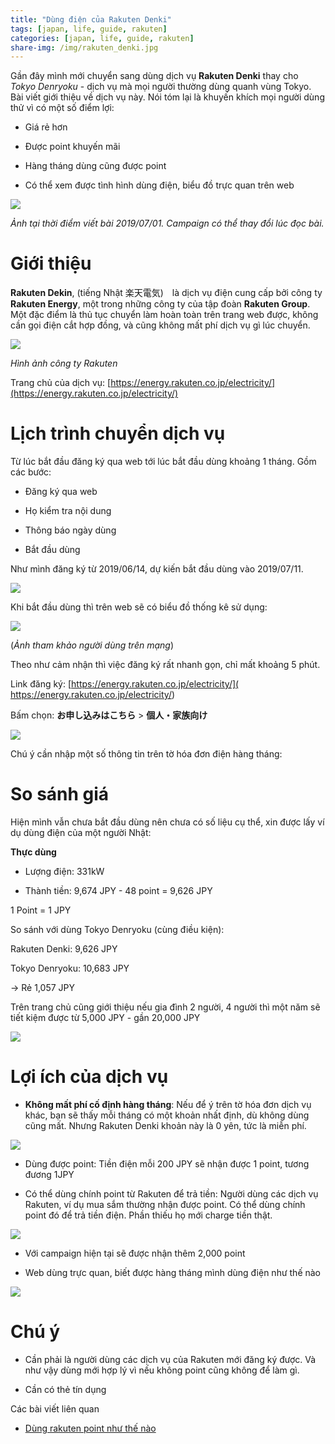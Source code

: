 ```yaml
---
title: "Dùng điện của Rakuten Denki"
tags: [japan, life, guide, rakuten]
categories: [japan, life, guide, rakuten]
share-img: /img/rakuten_denki.jpg
---
```


Gần đây mình mới chuyển sang dùng dịch vụ **Rakuten Denki** thay cho *Tokyo Denryoku* - dịch vụ mà mọi người thường dùng quanh vùng Tokyo. Bài viết giới thiệu về dịch vụ này. Nói tóm lại là khuyến khích mọi người dùng thử vì có một số điểm lợi:

* Giá rẻ hơn

* Được point khuyến mãi

* Hàng tháng dùng cũng được point

* Có thể xem được tình hình dùng điện, biểu đồ trực quan trên web

![](/img/rakuten_denki.jpg)

*Ảnh tại thời điểm viết bài 2019/07/01. Campaign có thể thay đổi lúc đọc bài.*

# Giới thiệu

**Rakuten Dekin**, (tiếng Nhật 楽天電気)　là dịch vụ điện cung cấp bởi công ty **Rakuten Energy**, một trong những công ty của tập đoàn **Rakuten Group**. Một đặc điểm là thủ tục chuyển làm hoàn toàn trên trang web được, không cần gọi điện cắt hợp đồng, và cũng không mất phí dịch vụ gì lúc chuyển.

![](/img/rakuten_honsha.jpg)

*Hình ảnh công ty Rakuten*

Trang chủ của dịch vụ: [https://energy.rakuten.co.jp/electricity/](https://energy.rakuten.co.jp/electricity/)

# Lịch trình chuyển dịch vụ

Từ lúc bắt đầu đăng ký qua web tới lúc bắt đầu dùng khoảng 1 tháng. Gồm các bước:

* Đăng ký qua web

* Họ kiểm tra nội dung

* Thông báo ngày dùng

* Bắt đầu dùng

Như mình đăng ký từ 2019/06/14, dự kiến bắt đầu dùng vào 2019/07/11.

![](/img/rakuten_denki_flow.png)

Khi bắt đầu dùng thì trên web sẽ có biểu đồ thống kê sử dụng:

![](/img/rakuten_denki_using_graph.png)

(*Ảnh tham khảo người dùng trên mạng*)

Theo như cảm nhận thì việc đăng ký rất nhanh gọn, chỉ mất khoảng 5 phút. 

Link đăng ký: [https://energy.rakuten.co.jp/electricity/]( https://energy.rakuten.co.jp/electricity/)

Bấm chọn: **お申し込みはこちら** > **個人・家族向け**

![](/img/rakuten_dekin_moshikomi.png)

Chú ý cần nhập một số thông tin trên tờ hóa đơn điện hàng tháng:



# So sánh giá

Hiện mình vẫn chưa bắt đầu dùng nên chưa có số liệu cụ thể, xin được lấy ví dụ dùng điện của một người Nhật:

**Thực dùng**

* Lượng điện: 331kW

* Thành tiền: 9,674 JPY - 48 point = 9,626 JPY

1 Point = 1 JPY

So sánh với dùng Tokyo Denryoku (cùng điều kiện):

Rakuten Denki: 9,626 JPY

Tokyo Denryoku: 10,683 JPY

-> Rẻ 1,057 JPY

Trên trang chủ cũng giới thiệu nếu gia đình 2 người, 4 người thì một năm sẽ tiết kiệm được từ 5,000 JPY - gần 20,000 JPY

![](/img/rakuten_denki_sample.png)

# Lợi ích của dịch vụ

* **Không mất phí cố định hàng tháng**: Nếu để ý trên tờ hóa đơn dịch vụ khác, bạn sẽ thấy mỗi tháng có một khoản nhất định, dù không dùng cũng mất. Nhưng Rakuten Denki khoản này là 0 yên, tức là miễn phí.

![](/img/rakuten_denki_base_0.png)

* Dùng được point: Tiền điện mỗi 200 JPY sẽ nhận được 1 point, tương đương 1JPY

* Có thể dùng chính point từ Rakuten để trả tiền: Người dùng các dịch vụ Rakuten, ví dụ mua sắm thường nhận được point. Có thể dùng chính point đó để trả tiền điện. Phần thiếu họ mới charge tiền thật.

![](/img/rakuten_denki_use_point.png)

* Với campaign hiện tại sẽ được nhận thêm 2,000 point

* Web dùng trực quan, biết được hàng tháng mình dùng điện như thế nào

![](/img/rakuten_denki_2000_point.png)

# Chú ý

* Cần phải là người dùng các dịch vụ của Rakuten mới đăng ký được. Và như vậy dùng mới hợp lý vì nếu không point cũng không để làm gì.

* Cần có thẻ tín dụng

Các bài viết liên quan

* [Dùng rakuten point như thế nào](https://phuongnq.me/2018-01-07-how-to-use-rakuten-point/)
